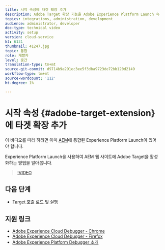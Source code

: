 ```yaml
---
title: 시작 속성에 타겟 확장 추가
description: Adobe Target 확장 기능을 Adobe Experience Platform Launch 속성에 추가하는 방법을 알아봅니다.
topics: integrations, administration, development
audience: administrator, developer
doc-type: technical video
activity: setup
version: cloud-service
kt: 6131
thumbnail: 41247.jpg
topic: 통합
role: 개발자
level: 중간
translation-type: tm+mt
source-git-commit: d9714b9a291ec3ee5f3dba9723de72bb120d2149
workflow-type: tm+mt
source-wordcount: '112'
ht-degree: 1%

---
```



# 시작 속성 {#adobe-target-extension}에 타겟 확장 추가

이 비디오를 따라 하려면 이미 [AEM](../experience-platform-launch/overview.md)에 통합된 Experience Platform Launch이 있어야 합니다.

Experience Platform Launch을 사용하여 AEM 웹 사이트에 Adobe Target을 활성화하는 방법을 알아봅니다.

>[!VIDEO](https://video.tv.adobe.com/v/41247?quality=12&learn=on)

## 다음 단계

+ [Target 호출 로드 및 실행](./load-and-fire-target.md)

## 지원 링크

+ [Adobe Experience Cloud Debugger - Chrome](https://chrome.google.com/webstore/detail/adobe-experience-cloud-de/ocdmogmohccmeicdhlhhgepeaijenapj)
+ [Adobe Experience Cloud Debugger - Firefox](https://addons.mozilla.org/en-US/firefox/addon/adobe-experience-platform-dbg/)
+ [Adobe Experience Platform Debugger 소개](https://docs.adobe.com/content/help/en/platform-learn/tutorials/data-ingestion/web-sdk/introduction-to-the-experience-platform-debugger.html)